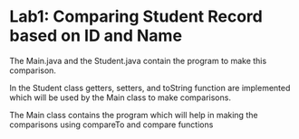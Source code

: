 # Lab1: Comparing Student Record based on ID and Name

The Main.java and the Student.java contain the program to make this comparison. 

In the Student class getters, setters, and toString function are implemented which will be used by the Main class to make comparisons. 

The Main class contains the program which will help in making the comparisons using compareTo and compare functions
